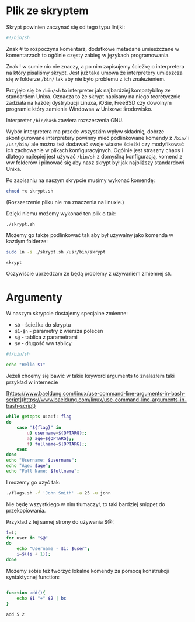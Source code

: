 # Plik ze skryptem

Skrypt powinien zaczynać się od tego typu linijki:

```bash
#!/bin/sh
```

Znak \# to rozpoczyna komentarz, dodatkowe metadane umieszczane w komentarzach to ogólnie częsty zabieg w językach programowania. 

Znak ! w sumie nic nie znaczy, a po nim zapisujemy ścieżkę o interpretera na który pisaliśmy skrypt. Jest już taka umowa że interpretery umieszcza się w folderze `/bin/` tak aby nie było problemu z ich znalezieniem.

Przyjęło się że `/bin/sh` to interpreter jak najbardziej kompatybilny ze standardem Unixa. Oznacza to że skrypt napisany na niego teoretycznie zadziała na każdej dystrybucji Linuxa, iOSie, FreeBSD czy dowolnym programie który zamienia Windowsa w Unixowe środowisko.

Interpreter `/bin/bash` zawiera rozszerzenia GNU. 

Wybór interpretera ma przede wszystkim wpływ składnię, dobrze skonfigurowane interpretery powinny mieć podlinkowane komendy z `/bin/` i `/usr/bin/` ale można też dodawać swoje własne ścieżki czy modyfikować ich zachowanie w plikach konfiguracyjnych. Ogólnie jest straszny chaos i dlatego najlepiej jest używać `/bin/sh` z domyślną konfiguracją, komend z ww folderów i pilnować się aby nasz skrypt był jak najbliższy standardowi Unixa.

Po zapisaniu na naszym skrypcie musimy wykonać komendę:
```bash
chmod +x skrypt.sh
```
(Rozszerzenie pliku nie ma znaczenia na linuxie.)

Dzięki niemu możemy wykonać ten plik o tak:

```
./skrypt.sh
```

Możemy go także podlinkować tak aby był używalny jako komenda w każdym folderze:

```bash
sudo ln -s ./skrypt.sh /usr/bin/skrypt

skrypt
```

Oczywiście uprzedzam że będą problemy z używaniem zmiennej `$0`.

# Argumenty

W naszym skrypcie dostajemy specjalne zmienne:
- `$0` - ścieżka do skryptu
- `$1-$n` - parametry z wiersza poleceń
- `$@` - tablica z parametrami
- `$#` - długość ww tablicy

```bash
#!/bin/sh

echo "Hello $1"
```

Jeżeli chcemy się bawić w takie keyword arguments to znalazłem taki przykład w internecie

[https://www.baeldung.com/linux/use-command-line-arguments-in-bash-script](https://www.baeldung.com/linux/use-command-line-arguments-in-bash-script)

```bash
while getopts u:a:f: flag
do
    case "${flag}" in
        u) username=${OPTARG};;
        a) age=${OPTARG};;
        f) fullname=${OPTARG};;
    esac
done
echo "Username: $username";
echo "Age: $age";
echo "Full Name: $fullname";
```

I możemy go użyć tak:

```bash
./flags.sh -f 'John Smith' -a 25 -u john
```

Nie będę wszystkiego w nim tłumaczył, to taki bardziej snippet do przekopiowania.

Przykład z tej samej strony do używania $@:

```bash
i=1;
for user in "$@" 
do
    echo "Username - $i: $user";
    i=$((i + 1));
done
```

Możemy sobie też tworzyć lokalne komendy za pomocą konstrukcji syntaktycnej function:

```bash

function add(){
    echo $1 "+" $2 | bc
}

add 5 2
```